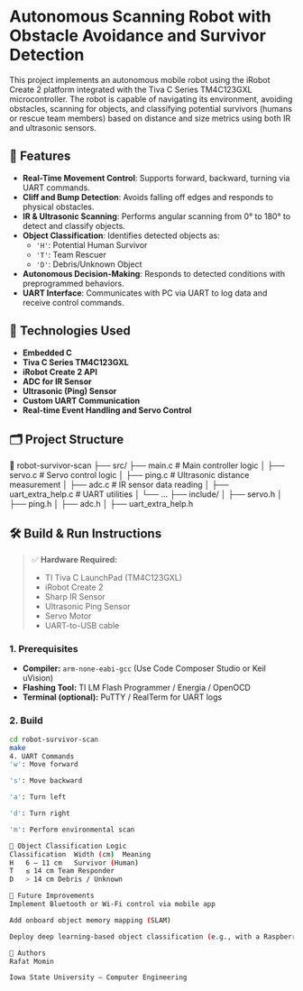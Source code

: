 # Autonomous Scanning Robot with Obstacle Avoidance and Survivor Detection

This project implements an autonomous mobile robot using the iRobot Create 2 platform integrated with the Tiva C Series TM4C123GXL microcontroller. The robot is capable of navigating its environment, avoiding obstacles, scanning for objects, and classifying potential survivors (humans or rescue team members) based on distance and size metrics using both IR and ultrasonic sensors.

## 🚀 Features

- **Real-Time Movement Control**: Supports forward, backward, turning via UART commands.
- **Cliff and Bump Detection**: Avoids falling off edges and responds to physical obstacles.
- **IR & Ultrasonic Scanning**: Performs angular scanning from 0° to 180° to detect and classify objects.
- **Object Classification**: Identifies detected objects as:
  - `'H'`: Potential Human Survivor
  - `'T'`: Team Rescuer
  - `'D'`: Debris/Unknown Object
- **Autonomous Decision-Making**: Responds to detected conditions with preprogrammed behaviors.
- **UART Interface**: Communicates with PC via UART to log data and receive control commands.

## 🧰 Technologies Used

- **Embedded C**
- **Tiva C Series TM4C123GXL**
- **iRobot Create 2 API**
- **ADC for IR Sensor**
- **Ultrasonic (Ping) Sensor**
- **Custom UART Communication**
- **Real-time Event Handling and Servo Control**

## 🗂️ Project Structure
📁 robot-survivor-scan
├── src/
├── main.c # Main controller logic
│ ├── servo.c # Servo control logic
│ ├── ping.c # Ultrasonic distance measurement
│ ├── adc.c # IR sensor data reading
│ ├── uart_extra_help.c # UART utilities
│ └── ...
├── include/
│ ├── servo.h
│ ├── ping.h
│ ├── adc.h
│ ├── uart_extra_help.h


## 🛠️ Build & Run Instructions

> ✅ **Hardware Required:**
> - TI Tiva C LaunchPad (TM4C123GXL)
> - iRobot Create 2
> - Sharp IR Sensor
> - Ultrasonic Ping Sensor
> - Servo Motor
> - UART-to-USB cable

### 1. Prerequisites

- **Compiler:** `arm-none-eabi-gcc` (Use Code Composer Studio or Keil uVision)
- **Flashing Tool:** TI LM Flash Programmer / Energia / OpenOCD
- **Terminal (optional):** PuTTY / RealTerm for UART logs

### 2. Build

```bash
cd robot-survivor-scan
make
4. UART Commands
'w': Move forward

's': Move backward

'a': Turn left

'd': Turn right

'm': Perform environmental scan

🧪 Object Classification Logic
Classification	Width (cm)	Meaning
H	6 – 11 cm	Survivor (Human)
T	≤ 14 cm	Team Responder
D	> 14 cm	Debris / Unknown

📄 Future Improvements
Implement Bluetooth or Wi-Fi control via mobile app

Add onboard object memory mapping (SLAM)

Deploy deep learning-based object classification (e.g., with a Raspberry Pi)

📌 Authors
Rafat Momin 

Iowa State University – Computer Engineering
